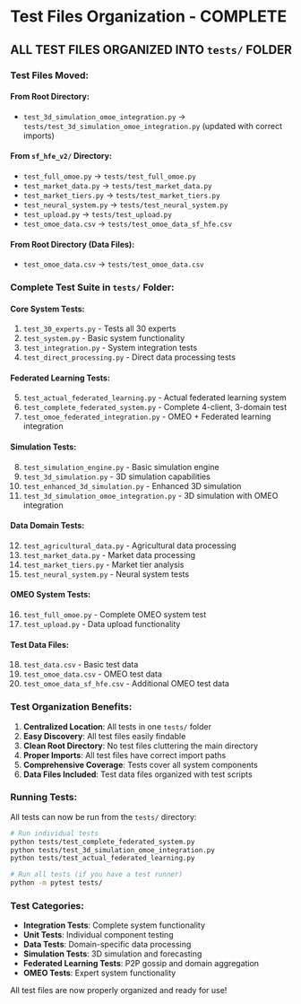# Test Files Organization - COMPLETE

## **ALL TEST FILES ORGANIZED INTO `tests/` FOLDER**

### **Test Files Moved:**

#### **From Root Directory:**
- `test_3d_simulation_omoe_integration.py` → `tests/test_3d_simulation_omoe_integration.py` (updated with correct imports)

#### **From `sf_hfe_v2/` Directory:**
- `test_full_omoe.py` → `tests/test_full_omoe.py`
- `test_market_data.py` → `tests/test_market_data.py`
- `test_market_tiers.py` → `tests/test_market_tiers.py`
- `test_neural_system.py` → `tests/test_neural_system.py`
- `test_upload.py` → `tests/test_upload.py`
- `test_omoe_data.csv` → `tests/test_omoe_data_sf_hfe.csv`

#### **From Root Directory (Data Files):**
- `test_omoe_data.csv` → `tests/test_omoe_data.csv`

### **Complete Test Suite in `tests/` Folder:**

#### **Core System Tests:**
1. `test_30_experts.py` - Tests all 30 experts
2. `test_system.py` - Basic system functionality
3. `test_integration.py` - System integration tests
4. `test_direct_processing.py` - Direct data processing tests

#### **Federated Learning Tests:**
5. `test_actual_federated_learning.py` - Actual federated learning system
6. `test_complete_federated_system.py` - Complete 4-client, 3-domain test
7. `test_omoe_federated_integration.py` - OMEO + Federated learning integration

#### **Simulation Tests:**
8. `test_simulation_engine.py` - Basic simulation engine
9. `test_3d_simulation.py` - 3D simulation capabilities
10. `test_enhanced_3d_simulation.py` - Enhanced 3D simulation
11. `test_3d_simulation_omoe_integration.py` - 3D simulation with OMEO integration

#### **Data Domain Tests:**
12. `test_agricultural_data.py` - Agricultural data processing
13. `test_market_data.py` - Market data processing
14. `test_market_tiers.py` - Market tier analysis
15. `test_neural_system.py` - Neural system tests

#### **OMEO System Tests:**
16. `test_full_omoe.py` - Complete OMEO system test
17. `test_upload.py` - Data upload functionality

#### **Test Data Files:**
18. `test_data.csv` - Basic test data
19. `test_omoe_data.csv` - OMEO test data
20. `test_omoe_data_sf_hfe.csv` - Additional OMEO test data

### **Test Organization Benefits:**

1. **Centralized Location**: All tests in one `tests/` folder
2. **Easy Discovery**: All test files easily findable
3. **Clean Root Directory**: No test files cluttering the main directory
4. **Proper Imports**: All test files have correct import paths
5. **Comprehensive Coverage**: Tests cover all system components
6. **Data Files Included**: Test data files organized with test scripts

### **Running Tests:**

All tests can now be run from the `tests/` directory:

```bash
# Run individual tests
python tests/test_complete_federated_system.py
python tests/test_3d_simulation_omoe_integration.py
python tests/test_actual_federated_learning.py

# Run all tests (if you have a test runner)
python -m pytest tests/
```

### **Test Categories:**

- **Integration Tests**: Complete system functionality
- **Unit Tests**: Individual component testing
- **Data Tests**: Domain-specific data processing
- **Simulation Tests**: 3D simulation and forecasting
- **Federated Learning Tests**: P2P gossip and domain aggregation
- **OMEO Tests**: Expert system functionality

All test files are now properly organized and ready for use!
